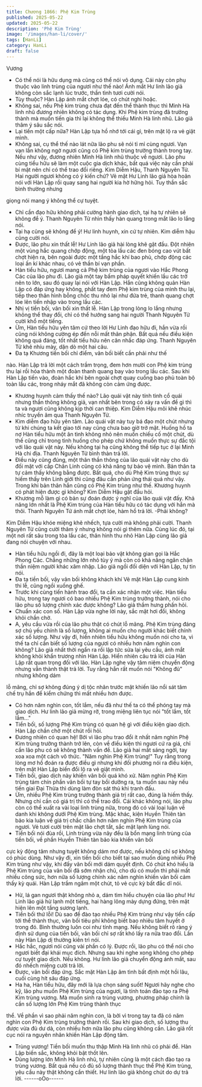 ```yaml
---
title: Chương 1866: Phệ Kim Trùng
published: 2025-05-22
updated: 2025-05-22
description: 'Phệ Kim Trùng'
image: '/images/han-li/cover/'
tags: [HanLi]
category: HanLi
draft: false
---
```


Vương

- Có thể nói là hữu dụng mà cũng có thể nói vô dụng. Cái này còn
phụ thuộc vào linh trùng của ngươi như thế nào!
Ánh mắt Hư linh lão giả không còn sắc lạnh lúc trước, thần tình
tươi cười nói.
- Tùy thuộc?
Hàn Lập ánh mắt chợt lóe, có chút nghi hoặc.
- Không sai, nếu Phệ kim trùng chưa đạt đến thể thành thục thì
Minh Hà linh nhũ đương nhiên không có tác dụng. Khi Phệ kim
trùng đã trưởng thành mà muốn tiến gia thì lại không thể thiếu
Minh Hà linh nhũ.
Lão giả thâm ý sâu sắc nói.
- Lại tiến một cấp nữa?
Hàn Lập tựa hồ nhớ tới cái gì, trên mặt lộ ra vẻ giật mình.
- Không sai, cụ thể thế nào lát nữa lão phu sẽ nói tỉ mỉ cùng
ngươi. Vạn vạn lần không ngờ ngươi cũng có Phệ kim trùng
trưởng thành trong tay. Nếu như vậy, đương nhiên Minh Hà linh
nhũ thuộc về ngươi. Lão phu cùng tiểu hữu sẽ làm một cuộc gia
dịch khác, bất quá việc này cần phải bí mật nên chỉ có thể trao đổi
riêng. Kim Diễm Hậu, Thanh Nguyên Tử. Hai người ngươi không
có ý kiến chứ?
Vẻ mặt Hư Linh lão giả hòa hoãn nói với Hàn Lập rồi quay sang
hai người kia hờ hững hỏi. Tuy thần sắc bình thường nhưng

giọng nói mang ý không thể cự tuyệt.
- Chỉ cần đạo hữu không phải cường hành giao dịch, tại hạ tự
nhiên sẽ không để ý.
Thanh Nguyên Tử nhìn thấy hàn quang trong mắt lão lo lắng nói.
- Tại hạ cũng sẽ không để ý! Hư linh huynh, xin cứ tự nhiên.
Kim diễm hậu cũng cười nói.
- Được, lão phu xin thất lễ!
Hư Linh lão giả hài lòng khẽ gật đầu. Đột nhiên một vùng hắc
quang chớp động, một tòa lầu các đen bóng cao vút bất chợt hiện
ra, bên ngoài được một tầng hắc khí bao phủ, chớp động các loại
ấn kí khác nhau, có vẻ thần bí vạn phần.
- Hàn tiểu hữu, ngươi mang cả Phệ kim trùng của ngươi vào Hắc
Phong Các của lão phu đi.
Lão giả một tay bấm pháp quyết khiến lầu các trở nên to lớn, sau
đó quay lại nói với Hàn Lập. Hắn cũng không quản Hàn Lập có
đáp ứng hay không, phất tay đem Phệ kim trùng của mình thu lại,
tiếp theo thân hình bỗng chốc thu nhỏ lại như đứa trẻ, thanh
quang chợt lóe lên tiến nhập vào trong lầu các.
- Nhị vị tiền bối, vãn bối xin thất lễ.
Hàn Lập trong lòng lo lắng nhưng không thể thay đổi, chỉ có thể
hướng sang hai người Thanh Nguyên Tử cười khổ một tiếng.
- Ừm, Hàn tiểu hữu yên tâm cứ theo lời Hư Linh đạo hữu đi, hắn
vừa rồi cũng nói không cường ép đến nỗi mất thân phận. Bất quá
nếu điều kiện không quá đáng, tốt nhất tiểu hữu nên cân nhắc
đáp ứng.
Thanh Nguyên Tử khẽ nhíu mày, dặn dò một hai câu.
- Đa tạ Khương tiền bối chỉ điểm, vãn bối biết cần phải như thế

nào.
Hàn Lập trả lời một cách trầm trọng, đem hơn mười con Phệ kim
trùng thu lại rồi hóa thành một đoàn thanh quang bay vào trong
lầu các. Sau khi Hàn Lập tiến vào, đoàn hắc khí bên ngoài chợt
quay cuồng bao phủ toàn bộ toàn lầu các, trong nháy mắt đã
không còn cảm ứng được.
- Khương huynh cảm thấy thế nào? Lão quái vật này tính tình cổ
quái nhưng thần thông không giả, vạn nhất bên trong có xảy ra
vấn đề gì thì ta và ngươi cũng không kịp thời can thiệp.
Kim Diễm Hậu môi khẽ nhúc nhíc truyền âm qua Thanh Nguyên
Tử.
- Kim diễm đạo hữu yên tâm. Lão quái vật này tuy bá đạo một
chút nhưng từ khi chúng ta kết giao tới nay cũng chưa bao giờ trở
mặt. Huống hồ ta nợ Hàn tiểu hữu một ân tình không nhỏ nên
muốn chiếu cố một chút, dù thế cũng chỉ trong tình huống cho
phép chứ không muốn thực sự đắc tội với lão quái vật này. Nếu
không tại hạ cũng không thể tiếp tục ở lại Minh Hà chi địa.
Thanh Nguyên Tử bình thản trả lời.
- Điều này cũng đúng, một thân thần thông của lão quái vật này
cho dù đối mặt với cấp Chân Linh cũng có khả năng tự bảo vệ
mình. Bản thân ta tự cảm thấy không bằng được. Bất quá, cho dù
Phệ Kim trùng thực sự hiếm thấy trên Linh giới thì cũng đâu cần
phản ứng thái quá như vậy. Trong khi bản thân hắn cũng có Phệ
Kim trùng như thế. Khương huynh có phát hiện được gì không?
Kim Diễm Hậu gật đầu hỏi.
- Khương mỗ làm gì có bản sự đoán được ý nghĩ của lão quái vật
đấy. Khả năng lớn nhất là Phệ Kim trùng của Hàn tiểu hữu có tác
dụng với hắn mà thôi.
Thanh Nguyên Tử ánh mắt chợt lóe, hàm hồ trả lời.
-Phải không?

Kim Diễm Hậu khóe miệng khẽ nhếch, tựa cười mà không phải
cười. Thanh Nguyên Tử cũng cười thâm ý nhưng không nói gì
thêm nữa.
Cùng lúc đó, tại một nơi rất sâu trong tòa lầu các, thân hình thu
nhỏ Hàn Lập cùng lão giả đang nói chuyện với nhau.
- Hàn tiểu hữu ngồi đi, đây là một loại bảo vật không gian gọi là
Hắc Phong Các. Chẳng những lớn nhỏ tùy ý mà còn có khả năng
ngăn chặn thần niệm người khác xâm nhập.
Lão giả ngồi đối diện với Hàn Lập, tự tin nói.
- Đa tạ tiền bối, vậy vãn bối không khách khí
Vẻ mặt Hàn Lập cung kính thi lễ, cũng ngồi xuống ghế.
- Trước khi cùng tiến hành trao đổi, ta cần xác nhận một việc. Hàn
tiểu hữu, trong tay ngươi có bao nhiều Phệ Kim trùng trưởng
thành, nói cho lão phu số lượng chính xác được không?
Lão giả thầm hưng phấn hỏi.
- Chuẩn xác con số.
Hàn Lập vừa nghe lời này, sắc mặt hơi đổi, không khỏi chần chờ.
- A, yêu cầu vừa rồi của lão phu thật có chút lỗ mãng. Phệ Kim
trùng đáng sợ chủ yếu chính là số lượng, không ai muốn cho
người khác biết chính xác số lượng. Như vậy đi, hiển nhiên tiểu
hữu không muốn nói cho ta, vì thế ta chỉ cần biết số lượng của
ngươi có nhiều hơn năm nghìn con không?
Lão giả nhất thời ngẩn ra rồi lập tức sửa lại yêu cầu, ánh mắt
không khỏi khẩn trương nhìn Hàn Lập. Hiển nhiên câu trả lời của
Hàn Lập rất quan trọng đối với lão.
Hàn Lập nghe vậy tâm niệm chuyển động nhưng vẫn thành thật
trả lời. Tuy rằng hắn rất muốn nói "Không đủ" nhưng không dám

lỗ mãng, chỉ sợ không đúng ý dị tộc nhân trước mặt khiến lão nổi
sát tâm chế trụ hắn để kiểm chứng thì mất nhiều hơn được.
- Có hơn năm nghìn con, tốt lắm, nếu đã như thế ta có thể phóng
tay mà giao dịch.
Hư linh lão giả mừng rỡ, trong miệng liên tục nói "tốt lắm, tốt
lắm..."
- Tiền bối, số lượng Phệ Kim trùng có quan hệ gì với điều kiện
giao dịch.
Hàn Lập chần chờ một chút rồi hỏi.
- Đương nhiên có quan hệ! Bởi vì lão phu trao đổi ít nhất năm
nghìn Phệ Kim trùng trưởng thành trở lên, còn về điều kiện thì
ngươi cứ ra giá, chỉ cần lão phu có sẽ không thành vấn đề.
Lão giả hai mắt sáng ngời, tay xoa xoa một cách vô thức.
"Năm nghìn Phệ Kim trùng!" Tuy rằng trong lòng mơ hồ đoán ra
được điều gì nhưng khi đối phương nói ra điều kiện, trên mặt Hàn
Lập biến đổi lộ ra vẻ giật mình.
- Tiền bối, giao dịch này khiến vãn bối quá khó xử. Năm nghìn
Phệ Kim trùng tám chín phần vãn bối tự tay bồi dưỡng ra, ta
muốn sau này nếu tiến giai Đại Thừa thì dùng làm đòn sát thủ khi
tranh đấu.
- Ừm, nhiều Phệ Kim trùng trưởng thành giá trị rất cao, đúng là
hiếm thấy. Nhưng chỉ cần có giá trị thì có thể trao đổi. Cái khác
không nói, lão phu còn có thể xuất ra vài loại linh trùng nữa, trong
đó có vài loại luận về danh khi không dưới Phệ Kim trùng. Mặc
khác, kiện Huyền Thiên tàn bảo kia luận về giá trị chắc chắn hơn
năm nghìn Phệ Kim trùng của ngươi.
Vẻ tươi cười trên mặt lão chợt tắt, sắc mặt lạnh lùng nói.
- Tiền bối nói đùa rồi, Linh trùng vừa nãy đều là bổn mạng linh
trùng của tiền bối, về phần Huyền Thiên tàn bảo kia khiến vãn bối

cực kỳ động tâm nhưng tuyệt không dám mơ được, nếu không
chỉ sợ không có phúc dùng. Như vậy đi, xin tiền bối cho biết tại
sao muốn dùng nhiều Phệ Kim trùng như vậy, khi đấy vãn bối mới
dám quyết định. Có chút khó hiểu là Phệ Kim trùng của vãn bối đã
sớm nhận chủ, cho dù có muốn thì phải mất nhiều công sức, hơn
nữa số lượng chính xác năm nghìn khiến vãn bối cảm thấy kỳ
quái.
Hàn Lập trầm ngâm một chút, tỏ vẻ cực kỳ bất đắc dĩ nói.
- Hừ, lá gan ngươi thật không nhỏ a, dám tìm hiểu chuyện của lão
phu!
Hư Linh lão giả hừ lạnh một tiếng, hai hàng lông mày dựng đứng,
trên mặt hiện lên một tầng sương lạnh.
- Tiền bối thứ lỗi! Dù sao để đào tạo nhiều Phệ Kim trùng như vậy
tiến cấp tới thể thành thục, vãn bối tiêu phí không biết bao nhiêu
tâm huyết ở trong đó. Bình thường luôn coi như tính mạng. Nếu
không biết rõ ràng ý định sử dụng của tiền bối, vãn bối chỉ sợ rất
khó lấy ra nữa trao đổi.
Lần này Hàn Lập dị thường kiên trì nói.
- Hắc hắc, ngươi nói cũng vài phần có lý. Được rồi, lão phu có thể
nói cho ngươi biết đại khái mục đích. Nhưng sau khi nghe xong
không cho phép cự tuyệt giao dịch. Nếu không.
Hư linh lão giả chuyển động ánh mắt, sau đó nhếch miệng cười
trả lời.
- Được, vãn bối đáp ứng.
Sắc mặt Hàn Lập âm tình bất định một hồi lâu, cuối cùng hít sâu
đáp ứng.
- Ha ha, Hàn tiểu hữu, đây mới là lựa chọn sáng suốt! Ngươi hãy
nghe cho kỹ, lão phu muốn Phệ Kim trùng của ngươi, là tính toán
đào tạo ra Phệ Kim trùng vương. Mà muốn sinh ra trùng vương,
phương pháp chính là cần số lượng lớn Phệ Kim trùng thành thục

thể. Về phần vì sao phải năm nghìn con, là bởi vì trong tay ta đã
có năm nghìn con Phệ Kim trùng trưởng thành rồi. Sau khi giao
dịch, số lượng thu được vừa đủ dư dả, còn nhiều hơn nữa lão
phu cũng không cần.
Lão giả rốt cục nói ra nguyên nhân khiến Hàn Lập động tâm.
- Trùng vương! Tiền bối muốn thu thập Minh Hà linh nhũ có phải
để.
Hàn Lập biến sắc, không khỏi bật thốt lên.
- Dùng lượng lớn Minh Hà linh nhũ, tự nhiên cũng là một cách
đào tạo ra trùng vương. Bất quá nếu có đủ số lượng thành thục
thể Phệ Kim trùng, yêu cầu này thật không cần thiết.
Hư linh lão giả không chút do dự trả lời.
------oOo------
